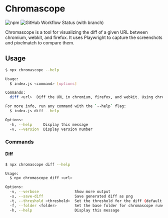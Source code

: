 # Chromascope

![npm](https://img.shields.io/npm/v/chromascope) ![GitHub Workflow Status (with branch)](https://img.shields.io/github/actions/workflow/status/shtian/chromascope/main.yml?branch=main)

Chromascope is a tool for visualizing the diff of a given URL between chromium, webkit, and firefox. It uses Playwright to capture the screenshots and pixelmatch to compare them.

## Usage

```bash
$ npx chromascope --help

Usage:
  $ index.js <command> [options]

Commands:
  diff <url>  Diff the URL in chromium, firefox, and webkit. Using chromium as the base.

For more info, run any command with the `--help` flag:
  $ index.js diff --help

Options:
  -h, --help     Display this message
  -v, --version  Display version number
```

### Commands

#### Diff

```bash
$ npx chromascope diff --help

Usage:
  $ npx chromascope diff <url>

Options:
  -v, --verbose                Show more output
  -s, --save-diff              Save generated diff as png
  -t, --threshold <threshold>  Set the threshold for the diff (default: 0.1)
  -f, --folder <folder>        Set the base folder for chromascope runs (default: chromascope-runs)
  -h, --help                   Display this message
```
